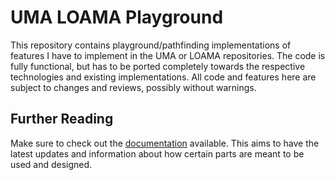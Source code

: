 # UMA LOAMA Playground

This repository contains playground/pathfinding implementations of features I have to implement in the UMA or LOAMA repositories.
The code is fully functional, but has to be ported completely towards the respective technologies and existing implementations.
All code and features here are subject to changes and reviews, possibly without warnings.

## Further Reading

Make sure to check out the [documentation](./documentation/) available.
This aims to have the latest updates and information about how certain parts are meant to be used and designed.
